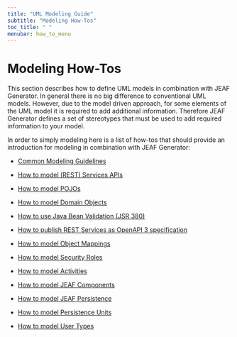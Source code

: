 ```yaml
---
title: "UML Modeling Guide"
subtitle: "Modeling How-Tos"
toc_title: " "
menubar: how_to_menu
---
```


# Modeling How-Tos

This section describes how to define UML models in combination with JEAF Generator. In general there is no big difference to conventional UML models. However, due to the model driven approach, for some elements of the UML model it is required to add additional information. Therefore JEAF Generator defines a set of stereotypes that must be used to add required information to your model.

In order to simply modeling here is a list of how-tos that should provide an introduction for modeling in combination with JEAF Generator:

- [Common Modeling Guidelines](/uml-modeling-guide/common-modeling-guidelines/)

- [How to model (REST) Services APIs](/uml-modeling-guide/how-tos/how-to-model-rest-service-apis/)

- [How to model POJOs](/uml-modeling-guide/how-tos/how-to-model-pojos/)

- [How to model Domain Objects](/uml-modeling-guide/how-tos/how-to-model-domain-objects/)

- [How to use Java Bean Validation (JSR 380)](/uml-modeling-guide/how-tos/how-to-use-java-bean-validation/)

- [How to publish REST Services as OpenAPI 3 specification](/uml-modeling-guide/how-tos/how-to-model-open-api/)

- [How to model Object Mappings](/uml-modeling-guide/how-tos/how-to-model-object-mappings/)

- [How to model Security Roles](/uml-modeling-guide/how-tos/how-to-model-security-roles/)

- [How to model Activities](/uml-modeling-guide/how-tos/how-to-model-activities/)

- [How to model JEAF Components](/uml-modeling-guide/how-tos/how-to-model-jeaf-components)

- [How to model JEAF Persistence](/uml-modeling-guide/how-tos/how-to-model-jeaf-persistence)

- [How to model Persistence Units](/uml-modeling-guide/how-tos/how-to-model-persistence-units)

- [How to model User Types](/uml-modeling-guide/how-tos/how-to-model-user-types)

<br>
